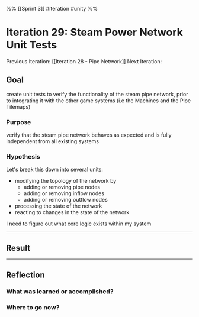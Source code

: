 

%%
[[Sprint 3]] #iteration #unity
%%
# Iteration 29: Steam Power Network Unit Tests
Previous Iteration: [[Iteration 28 - Pipe Network]]
Next Iteration: 


## Goal
create unit tests to verify the functionality of the steam pipe network, prior to integrating it with the other game systems (i.e the Machines and the Pipe Tilemaps)

### Purpose
verify that the steam pipe network behaves as expected and is fully independent from all existing systems

### Hypothesis

Let's break this down into several units:
- modifying the topology of the network by
	- adding or removing pipe nodes
	- adding or removing inflow nodes
	- adding or removing outflow nodes
- processing the state of the network
- reacting to changes in the state of the network


I need to figure out what core logic exists within my system 

----
## Result



----
## Reflection



### What was learned or accomplished?


### Where to go now?

